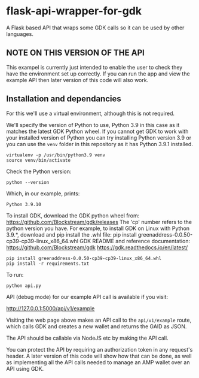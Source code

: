 # flask-api-wrapper-for-gdk
A Flask based API that wraps some GDK calls so it can be used by other
languages.

## NOTE ON THIS VERSION OF THE API

This exampel is currently just intended to enable the user to check they have
the environment set up correctly. If you can run the app and view the example
API then later version of this code will also work.

## Installation and dependancies

For this we'll use a virtual environment, although this is not required.

We'll specify the version of Python to use, Python 3.9 in this case as it
matches the latest GDK Python wheel. If you cannot get GDK to work with your
installed version of Python you can try installing Python version 3.9 or you
can use the `venv` folder in this repository as it has Python 3.9.1
installed.

```
virtualenv -p /usr/bin/python3.9 venv
source venv/bin/activate
```

Check the Python version:

```
python --version
```

Which, in our example, prints:

```
Python 3.9.10
```

To install GDK, download the GDK python wheel from:
https://github.com/Blockstream/gdk/releases
The 'cp' number refers to the python version you have.
For example, to install GDK on Linux with Python 3.9.*, download and pip install the .whl file:
pip install greenaddress-0.0.50-cp39-cp39-linux_x86_64.whl
GDK README and reference documentation:
https://github.com/Blockstream/gdk
https://gdk.readthedocs.io/en/latest/

```
pip install greenaddress-0.0.50-cp39-cp39-linux_x86_64.whl
pip install -r requirements.txt
```

To run:

```
python api.py
```

API (debug mode) for our example API call is available if you visit:

http://127.0.0.1:5000/api/v1/example

Visiting the web page above makes an API call to the `api/v1/example` route,
which calls GDK and creates a new wallet and returns the GAID as JSON.

The API should be callable via NodeJS etc by making the API call.

You can protect the API by requiring an authorization token in any request's
header. A later version of this code will show how that can be done, as well
as implementing all the API calls needed to manage an AMP wallet over an API
using GDK.
